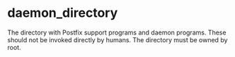 # daemon_directory 


The directory with Postfix support programs and daemon programs.
These should not be invoked directly by humans. The directory must
be owned by root.



